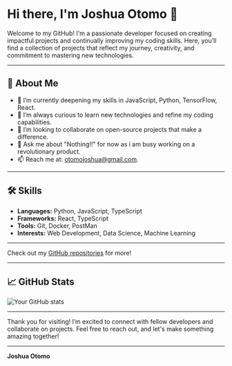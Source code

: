 # Hi there, I'm Joshua Otomo 👋

Welcome to my GitHub! I'm a passionate developer focused on creating impactful projects and continually improving my coding skills. Here, you’ll find a collection of projects that reflect my journey, creativity, and commitment to mastering new technologies.

---

## 🚀 About Me

- 🌱 I’m currently deepening my skills in JavaScript, Python, TensorFlow, React.
- 🧠 I’m always curious to learn new technologies and refine my coding capabilities.
- 👯 I’m looking to collaborate on open-source projects that make a difference.
- 💬 Ask me about "Nothing!!" for now as i am busy working on a revolutionary product.
- 📫 Reach me at: otomojoshua@gmail.com.

---

## 🛠 Skills

- **Languages:** Python, JavaScript, TypeScript
- **Frameworks:** React, TypeScript
- **Tools:** Git, Docker, PostMan
- **Interests:** Web Development, Data Science, Machine Learning

---


Check out my [GitHub repositories](https://github.com/klasicj) for more!

---

## 📈 GitHub Stats

![Your GitHub stats](https://github-readme-stats.vercel.app/api?username=klasicj&show_icons=true&theme=radical)

---

Thank you for visiting! I’m excited to connect with fellow developers and collaborate on projects. Feel free to reach out, and let's make something amazing together!

---

**Joshua Otomo**
